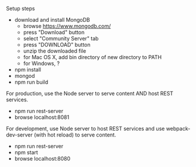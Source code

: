 Setup steps
* download and install MongoDB
  - browse https://www.mongodb.com/
  - press "Download" button
  - select "Community Server" tab
  - press "DOWNLOAD" button
  - unzip the downloaded file
  - for Mac OS X, add bin directory of new directory to PATH
  - for Windows, ?
* npm install
* mongod
* npm run build

For production,
use the Node server to serve content AND host REST services.
* npm run rest-server
* browse localhost:8081

For development,
use Node server to host REST services and
use webpack-dev-server (with hot reload) to serve content.
* npm run rest-server
* npm start
* browse localhost:8080
